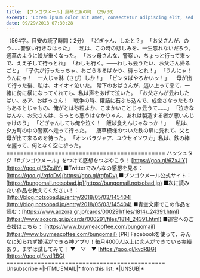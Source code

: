 ```yaml
---
title: 【ブンゴウメール】風琴と魚の町 （29/30）
excerpt: 'Lorem ipsum dolor sit amet, consectetur adipiscing elit, sed do eiusmod tempor incididunt ut labore et dolore magna aliqua. Praesent elementum facilisis leo vel fringilla est ullamcorper eget. At imperdiet dui accumsan sit amet nulla facilisi morbi tempus.'
date: 09/29/2018 07:30:28
---
```


（564字。目安の読了時間：2分） 「どぎゃん、したと？」 「お父さんが、のう……警察い行きなはった」 　私は、この時の悲しみを、一生忘れないだろう。 通草のように瞼が重くなった。 「おッ母さんな、警察い、ちょっと行って来ッで、ええ子して待っとれ」 「わしも行く。――わしも云うたい、お父さん帰るごと」 「子供が行ったっちゃ、おごらるるばかり、待っとれ！」 「うんにゃ！　うんにゃ！　一人じゃ淋（さび）しか！」 「ビンタばやろかいッ！」 　母が出て行った後、私は、オイオイ泣いた。 階下のおばさんが、這い上って来て、一緒に傍に横になってくれても、私は声をあげて泣いた。 「お父さんが云わしたばい、あア、おばっさん！　戦争の時、鑵詰に石ぶち込んで、成金さなったものもあるとじゃもの、俺がとは砂粒よか、こまかいことじゃ云うて……」 「泣きなはんな、お父さんは、ちっとも悪うはなかりゃん、あれは製造する者が悪いんじゃけのう」 「どぎゃんしても俺や泣く！　飯ば食えんじゃなっか！」 　私は、夕方町の中の警察へ走って行った。 　唐草模様のついた鉄の扉に凭れて、父と母が出て来るのを待った。 「オンバラジャア、ユウセイソワカ」私は、鉄の棒を握って、何となく空に祈った。 ============================================== ハッシュタグ「#ブンゴウメール」をつけて感想をつぶやこう！ [https://goo.gl/6ZxJiY](https://goo.gl/6ZxJiY) ■Twitterでみんなの感想を見る：[https://goo.gl/rgfoDv](https://goo.gl/rgfoDv) ■ブンゴウメール公式サイト：[https://bungomail.notsobad.jp](https://bungomail.notsobad.jp) ■次に読みたい作品を教えてください！：[http://blog.notsobad.jp/entry/2018/05/03/145404](http://blog.notsobad.jp/entry/2018/05/03/145404) ■青空文庫でこの作品を読む：[https://www.aozora.gr.jp/cards/000291/files/1814\_24391.html](https://www.aozora.gr.jp/cards/000291/files/1814_24391.html) ■運営へのご支援はこちら： [https://www.buymeacoffee.com/bungomail](https://www.buymeacoffee.com/bungomail) \[PR\] Facebookを使って、みんなに知られず婚活ができる神アプリ！毎月4000人以上に恋人ができている実績あり。まずは試してみて！ ▼　▽　▼ [https://goo.gl/kvdRBG](https://goo.gl/kvdRBG) ============================================== Unsubscribe \*|HTML:EMAIL|\* from this list: \*|UNSUB|\*